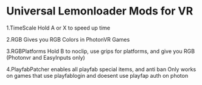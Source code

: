 # Universal Lemonloader Mods for VR
1.TimeScale
Hold A or X to speed up time

2.RGB
Gives you RGB Colors in PhotonVR Games

3.RGBPlatforms
Hold B to noclip, use grips for platforms, and give you RGB (Photonvr and EasyInputs only)

4.PlayfabPatcher
enables all playfab special items, and anti ban
Only works on games that use playfablogin and doesent use playfap auth on photon
